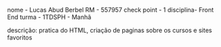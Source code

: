 nome - Lucas Abud Berbel
RM - 557957
check point - 1
disciplina- Front End
turma - 1TDSPH - Manhã

descrição: pratica do HTML, criação de paginas sobre os cursos e sites favoritos
